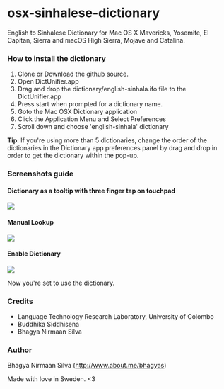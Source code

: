 osx-sinhalese-dictionary
========================

English to Sinhalese Dictionary for Mac OS X Mavericks, Yosemite, El Capitan, Sierra and macOS High Sierra, Mojave and Catalina.

### How to install the dictionary
1. Clone or Download the github source.
2. Open DictUnifier.app
3. Drag and drop the dictionary/english-sinhala.ifo file to the DictUnifier.app
4. Press start when prompted for a dictionary name.
5. Goto the Mac OSX Dictionary application
6. Click the Application Menu and Select Preferences
7. Scroll down and choose 'english-sinhala' dictionary

**Tip**: If you're using more than 5 dictionaries, change the order of the dictionaries in the Dictionary app preferences panel by drag and drop in order to get the dictionary within the pop-up.

### Screenshots guide

#### Dictionary as a tooltip with three finger tap on touchpad
![](https://raw.githubusercontent.com/bhagyas/osx-sinhalese-dictionary/images/dictionary-images/dictionary-tooltip.png)

#### Manual Lookup
![](https://raw.githubusercontent.com/bhagyas/osx-sinhalese-dictionary/images/dictionary-images/dictionary-example.png)

#### Enable Dictionary
![](https://raw.githubusercontent.com/bhagyas/osx-sinhalese-dictionary/images/dictionary-images/dictionary-enable.png)


Now you're set to use the dictionary.

### Credits
- Language Technology Research Laboratory, University of Colombo
- Buddhika Siddhisena
- Bhagya Nirmaan Silva

### Author
Bhagya Nirmaan Silva (http://www.about.me/bhagyas)

Made with love in Sweden.
<3
